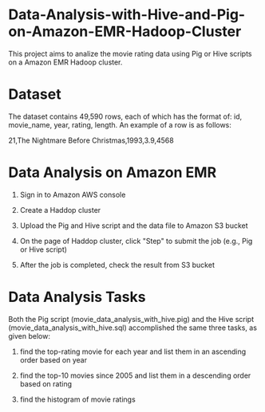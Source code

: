 # Data-Analysis-with-Hive-and-Pig-on-Amazon-EMR-Hadoop-Cluster
This project aims to analize the movie rating data using Pig or Hive scripts on a Amazon EMR Hadoop cluster.

# Dataset

The dataset contains 49,590 rows, each of which has the format of: id, movie_name, year, rating, length. An example of a row is as follows:

21,The Nightmare Before Christmas,1993,3.9,4568

# Data Analysis on Amazon EMR

1. Sign in to Amazon AWS console

2. Create a Haddop cluster

3. Upload the Pig and Hive script and the data file to Amazon S3 bucket

4. On the page of Haddop cluster, click "Step" to submit the job (e.g., Pig or Hive script)

5. After the job is completed, check the result from S3 bucket

# Data Analysis Tasks

Both the Pig script (movie_data_analysis_with_hive.pig) and the Hive script (movie_data_analysis_with_hive.sql) accomplished the same three tasks, as given below:

1. find the top-rating movie for each year and list them in an ascending order based on year 

2. find the top-10 movies since 2005 and list them in a descending order based on rating

3. find the histogram of movie ratings



